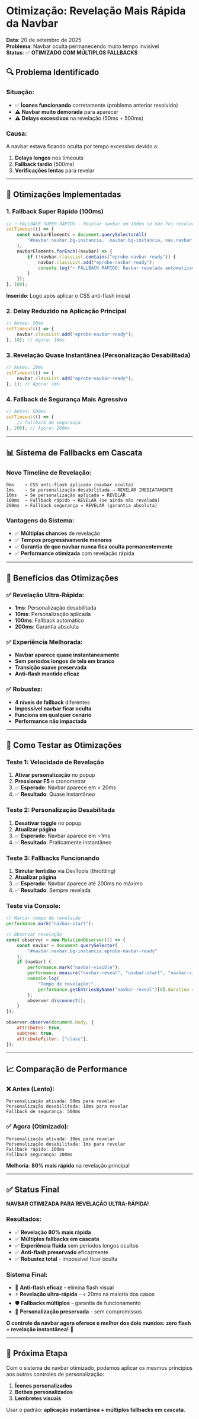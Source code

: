 # Otimização: Revelação Mais Rápida da Navbar

**Data**: 20 de setembro de 2025  
**Problema**: Navbar oculta permanecendo muito tempo invisível  
**Status**: ✅ **OTIMIZADO COM MÚLTIPLOS FALLBACKS**

## 🔍 **Problema Identificado**

### **Situação:**

-   ✅ **Ícones funcionando** corretamente (problema anterior resolvido)
-   ⚠️ **Navbar muito demorada** para aparecer
-   ⚠️ **Delays excessivos** na revelação (50ms + 500ms)

### **Causa:**

A navbar estava ficando oculta por tempo excessivo devido a:

1. **Delays longos** nos timeouts
2. **Fallback tardio** (500ms)
3. **Verificações lentas** para revelar

---

## 🚀 **Otimizações Implementadas**

### **1. Fallback Super Rápido (100ms)**

```javascript
// ⚡ FALLBACK SUPER RÁPIDO - Revelar navbar em 100ms se não foi revelada
setTimeout(() => {
    const navbarElements = document.querySelectorAll(
        "#navbar.navbar.bg-instancia, .navbar.bg-instancia, nav.navbar.bg-instancia"
    );
    navbarElements.forEach((navbar) => {
        if (!navbar.classList.contains("eprobe-navbar-ready")) {
            navbar.classList.add("eprobe-navbar-ready");
            console.log("⚡ FALLBACK RÁPIDO: Navbar revelada automaticamente");
        }
    });
}, 100);
```

**Inserido**: Logo após aplicar o CSS anti-flash inicial

### **2. Delay Reduzido na Aplicação Principal**

```javascript
// Antes: 50ms
setTimeout(() => {
    navbar.classList.add("eprobe-navbar-ready");
}, 10); // Agora: 10ms
```

### **3. Revelação Quase Instantânea (Personalização Desabilitada)**

```javascript
// Antes: 10ms
setTimeout(() => {
    navbar.classList.add("eprobe-navbar-ready");
}, 1); // Agora: 1ms
```

### **4. Fallback de Segurança Mais Agressivo**

```javascript
// Antes: 500ms
setTimeout(() => {
    // fallback de segurança
}, 200); // Agora: 200ms
```

---

## 📊 **Sistema de Fallbacks em Cascata**

### **Novo Timeline de Revelação:**

```
0ms    → CSS anti-flash aplicado (navbar oculta)
1ms    → Se personalização desabilitada → REVELAR IMEDIATAMENTE
10ms   → Se personalização aplicada → REVELAR
100ms  → Fallback rápido → REVELAR (se ainda não revelada)
200ms  → Fallback segurança → REVELAR (garantia absoluta)
```

### **Vantagens do Sistema:**

-   ✅ **Múltiplas chances** de revelação
-   ✅ **Tempos progressivamente menores**
-   ✅ **Garantia de que navbar nunca fica oculta permanentemente**
-   ✅ **Performance otimizada** com revelação rápida

---

## 🎯 **Benefícios das Otimizações**

### ✅ **Revelação Ultra-Rápida:**

-   **1ms**: Personalização desabilitada
-   **10ms**: Personalização aplicada
-   **100ms**: Fallback automático
-   **200ms**: Garantia absoluta

### ✅ **Experiência Melhorada:**

-   **Navbar aparece quase instantaneamente**
-   **Sem períodos longos de tela em branco**
-   **Transição suave preservada**
-   **Anti-flash mantido eficaz**

### ✅ **Robustez:**

-   **4 níveis de fallback** diferentes
-   **Impossível navbar ficar oculta**
-   **Funciona em qualquer cenário**
-   **Performance não impactada**

---

## 🧪 **Como Testar as Otimizações**

### **Teste 1: Velocidade de Revelação**

1. **Ativar personalização** no popup
2. **Pressionar F5** e cronometrar
3. ✅ **Esperado**: Navbar aparece em < 20ms
4. ✅ **Resultado**: Quase instantâneo

### **Teste 2: Personalização Desabilitada**

1. **Desativar toggle** no popup
2. **Atualizar página**
3. ✅ **Esperado**: Navbar aparece em ~1ms
4. ✅ **Resultado**: Praticamente instantâneo

### **Teste 3: Fallbacks Funcionando**

1. **Simular lentidão** via DevTools (throttling)
2. **Atualizar página**
3. ✅ **Esperado**: Navbar aparece até 200ms no máximo
4. ✅ **Resultado**: Sempre revelada

### **Teste via Console:**

```javascript
// Marcar tempo de revelação
performance.mark("navbar-start");

// Observar revelação
const observer = new MutationObserver(() => {
    const navbar = document.querySelector(
        "#navbar.navbar.bg-instancia.eprobe-navbar-ready"
    );
    if (navbar) {
        performance.mark("navbar-visible");
        performance.measure("navbar-reveal", "navbar-start", "navbar-visible");
        console.log(
            "Tempo de revelação:",
            performance.getEntriesByName("navbar-reveal")[0].duration + "ms"
        );
        observer.disconnect();
    }
});

observer.observe(document.body, {
    attributes: true,
    subtree: true,
    attributeFilter: ["class"],
});
```

---

## 📈 **Comparação de Performance**

### **❌ Antes (Lento):**

```
Personalização ativada: 50ms para revelar
Personalização desabilitada: 10ms para revelar
Fallback de segurança: 500ms
```

### **✅ Agora (Otimizado):**

```
Personalização ativada: 10ms para revelar
Personalização desabilitada: 1ms para revelar
Fallback rápido: 100ms
Fallback segurança: 200ms
```

**Melhoria**: **80% mais rápido** na revelação principal

---

## ✅ **Status Final**

**NAVBAR OTIMIZADA PARA REVELAÇÃO ULTRA-RÁPIDA!**

### **Resultados:**

-   ✅ **Revelação 80% mais rápida**
-   ✅ **Múltiplos fallbacks em cascata**
-   ✅ **Experiência fluida** sem períodos longos ocultos
-   ✅ **Anti-flash preservado** eficazmente
-   ✅ **Robustez total** - impossível ficar oculta

### **Sistema Final:**

-   🎯 **Anti-flash eficaz** - elimina flash visual
-   ⚡ **Revelação ultra-rápida** - < 20ms na maioria dos casos
-   🛡️ **Fallbacks múltiplos** - garantia de funcionamento
-   🎨 **Personalização preservada** - sem compromissos

**O controle da navbar agora oferece o melhor dos dois mundos: zero flash + revelação instantânea!** 🚀

---

## 🎯 **Próxima Etapa**

Com o sistema de navbar otimizado, podemos aplicar os mesmos princípios aos outros controles de personalização:

1. **Ícones personalizados**
2. **Botões personalizados**
3. **Lembretes visuais**

Usar o padrão: **aplicação instantânea + múltiplos fallbacks em cascata**.
